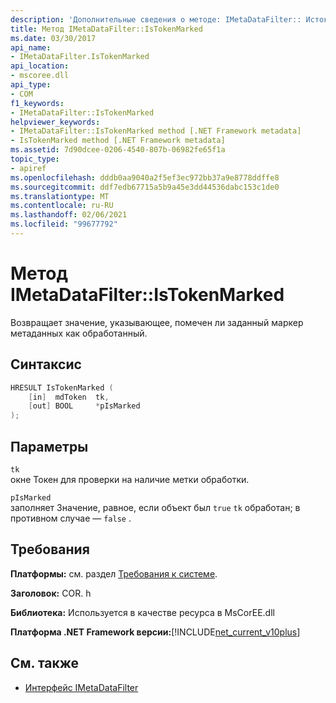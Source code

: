 ```yaml
---
description: 'Дополнительные сведения о методе: IMetaDataFilter:: Истокенмаркед'
title: Метод IMetaDataFilter::IsTokenMarked
ms.date: 03/30/2017
api_name:
- IMetaDataFilter.IsTokenMarked
api_location:
- mscoree.dll
api_type:
- COM
f1_keywords:
- IMetaDataFilter::IsTokenMarked
helpviewer_keywords:
- IMetaDataFilter::IsTokenMarked method [.NET Framework metadata]
- IsTokenMarked method [.NET Framework metadata]
ms.assetid: 7d90dcee-0206-4540-807b-06982fe65f1a
topic_type:
- apiref
ms.openlocfilehash: dddb0aa9040a2f5ef3ec972bb37a9e8778ddffe8
ms.sourcegitcommit: ddf7edb67715a5b9a45e3dd44536dabc153c1de0
ms.translationtype: MT
ms.contentlocale: ru-RU
ms.lasthandoff: 02/06/2021
ms.locfileid: "99677792"
---
```

# <a name="imetadatafilteristokenmarked-method"></a>Метод IMetaDataFilter::IsTokenMarked

Возвращает значение, указывающее, помечен ли заданный маркер метаданных как обработанный.  
  
## <a name="syntax"></a>Синтаксис  
  
```cpp  
HRESULT IsTokenMarked (  
    [in]  mdToken  tk,
    [out] BOOL     *pIsMarked  
);  
```  
  
## <a name="parameters"></a>Параметры  

 `tk`  
 окне Токен для проверки на наличие метки обработки.  
  
 `pIsMarked`  
 заполняет Значение, равное, если объект был `true` `tk` обработан; в противном случае — `false` .  
  
## <a name="requirements"></a>Требования  

 **Платформы:** см. раздел [Требования к системе](../../get-started/system-requirements.md).  
  
 **Заголовок:** COR. h  
  
 **Библиотека:** Используется в качестве ресурса в MsCorEE.dll  
  
 **Платформа .NET Framework версии:**[!INCLUDE[net_current_v10plus](../../../../includes/net-current-v10plus-md.md)]  
  
## <a name="see-also"></a>См. также

- [Интерфейс IMetaDataFilter](imetadatafilter-interface.md)
